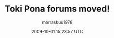 ---
title: 'Toki Pona forums moved!'
posts: 1
hash: 'QHpfEZPC'
author: 'marraskuu1978'
date: 2009-10-01 15:23:57 UTC
sources:
  - https://tokipona.yahoogroups.narkive.com/QHpfEZPC
---